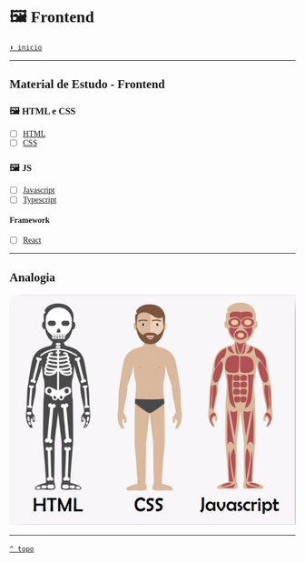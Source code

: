 <font face="Calibri">

# 🖼️ Frontend

[`⬆️ inicio`](../Readme.md)

---

## Material de Estudo - Frontend

### 🖼️ HTML e CSS

+ [ ] [HTML](./HTML/Readme.md)
+ [ ] [CSS](./CSS/Readme.md)

### 🖼️ JS

+ [ ] [Javascript](./JS/Readme.md)
+ [ ] [Typescript](./JS/Readme.md)

#### Framework

+ [ ] [React](./JS/Readme.md)

---

## Analogia

![Estrutura HTML, CSS e JS](../assets/Estrutura_HTML_CSS_JS.png)

---

[`^ topo`](#Frontend)
</font>
